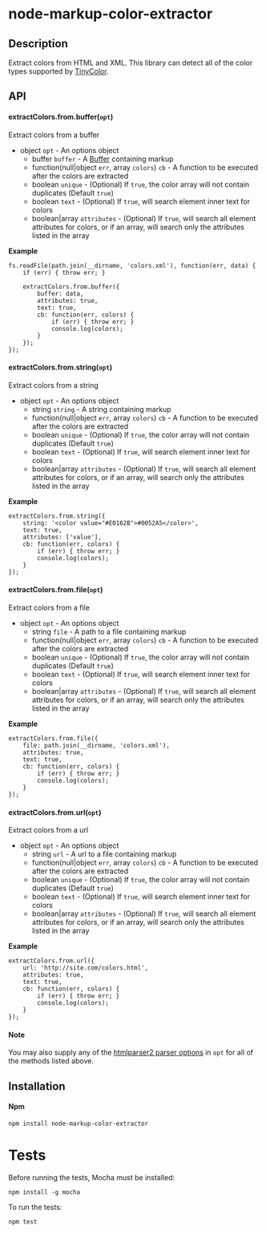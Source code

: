 # node-markup-color-extractor

## Description
Extract colors from HTML and XML. This library can detect all of the color types supported by [TinyColor](https://github.com/bgrins/TinyColor).

## API
#### extractColors.from.buffer(```opt```)

Extract colors from a buffer

* object `opt` - An options object
  * buffer `buffer` - A [Buffer](https://nodejs.org/api/buffer.html) containing markup
  * function(null|object `err`, array `colors`) `cb` - A function to be executed after the colors are extracted
  * boolean `unique` - (Optional) If `true`, the color array will not contain duplicates (Default `true`)
  * boolean `text` - (Optional) If `true`, will search element inner text for colors
  * boolean|array `attributes` - (Optional) If `true`, will search all element attributes for colors, or if an array, will search only the attributes listed in the array

__Example__

```
fs.readFile(path.join(__dirname, 'colors.xml'), function(err, data) {
    if (err) { throw err; }

    extractColors.from.buffer({
        buffer: data,
        attributes: true,
        text: true,
        cb: function(err, colors) {
            if (err) { throw err; }
            console.log(colors);
        }
    });
});
```

#### extractColors.from.string(```opt```)

Extract colors from a string

* object `opt` - An options object
  * string `string` - A string containing markup
  * function(null|object `err`, array `colors`) `cb` - A function to be executed after the colors are extracted
  * boolean `unique` - (Optional) If `true`, the color array will not contain duplicates (Default `true`)
  * boolean `text` - (Optional) If `true`, will search element inner text for colors
  * boolean|array `attributes` - (Optional) If `true`, will search all element attributes for colors, or if an array, will search only the attributes listed in the array

__Example__

```
extractColors.from.string({
    string: '<color value="#E0162B">#0052A5</color>',
    text: true,
    attributes: ['value'],
    cb: function(err, colors) {
        if (err) { throw err; }
        console.log(colors);
    }
});
```

#### extractColors.from.file(```opt```)

Extract colors from a file

* object `opt` - An options object
  * string `file` - A path to a file containing markup
  * function(null|object `err`, array `colors`) `cb` - A function to be executed after the colors are extracted
  * boolean `unique` - (Optional) If `true`, the color array will not contain duplicates (Default `true`)
  * boolean `text` - (Optional) If `true`, will search element inner text for colors
  * boolean|array `attributes` - (Optional) If `true`, will search all element attributes for colors, or if an array, will search only the attributes listed in the array

__Example__

```
extractColors.from.file({
    file: path.join(__dirname, 'colors.xml'),
    attributes: true,
    text: true,
    cb: function(err, colors) {
        if (err) { throw err; }
        console.log(colors);
    }
});
```

#### extractColors.from.url(```opt```)

Extract colors from a url

* object `opt` - An options object
  * string `url` - A url to a file containing markup
  * function(null|object `err`, array `colors`) `cb` - A function to be executed after the colors are extracted
  * boolean `unique` - (Optional) If `true`, the color array will not contain duplicates (Default `true`)
  * boolean `text` - (Optional) If `true`, will search element inner text for colors
  * boolean|array `attributes` - (Optional) If `true`, will search all element attributes for colors, or if an array, will search only the attributes listed in the array

__Example__

```
extractColors.from.url({
    url: 'http://site.com/colors.html',
    attributes: true,
    text: true,
    cb: function(err, colors) {
        if (err) { throw err; }
        console.log(colors);
    }
});
```

#### Note

You may also supply any of the [htmlparser2 parser options](https://github.com/fb55/htmlparser2/wiki/Parser-options) in ```opt``` for all of the methods listed above.

## Installation
#### Npm
```
npm install node-markup-color-extractor
```

# Tests
Before running the tests, Mocha must be installed:
```
npm install -g mocha
```

To run the tests:
```
npm test
```